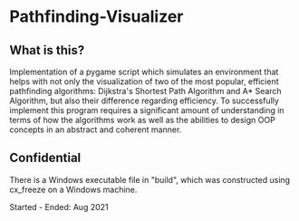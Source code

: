 # Pathfinding-Visualizer
## What is this?
Implementation of a pygame script which simulates an environment that helps with not only the visualization of two of the most popular, efficient pathfinding algorithms: Dijkstra's Shortest Path Algorithm and A* Search Algorithm, but also their difference regarding efficiency. To successfully implement this program requires a significant amount of understanding in terms of how the algorithms work as well as the abilities to design OOP concepts in an abstract and coherent manner.

## Confidential
There is a Windows executable file in "build", which was constructed using cx_freeze on a Windows machine.

Started - Ended: Aug 2021
